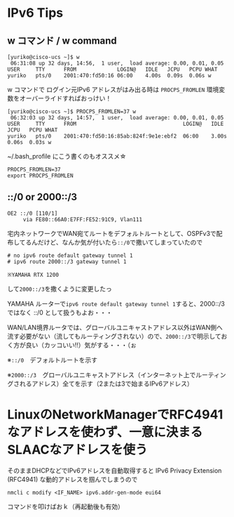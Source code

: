 # IPv6 Tips
## w コマンド / w command
```
[yuriko@cisco-ucs ~]$ w
 06:31:08 up 32 days, 14:56,  1 user,  load average: 0.00, 0.01, 0.05
USER     TTY      FROM             LOGIN@   IDLE   JCPU   PCPU WHAT
yuriko   pts/0    2001:470:fd50:16 06:00    4.00s  0.09s  0.06s w
```
w コマンドで ログイン元IPv6 アドレスがはみ出る時は `PROCPS_FROMLEN` 環境変数をオーバーライドすればおっけい！
```
[yuriko@cisco-ucs ~]$ PROCPS_FROMLEN=37 w
 06:32:03 up 32 days, 14:57,  1 user,  load average: 0.00, 0.01, 0.05
USER     TTY      FROM                                  LOGIN@   IDLE   JCPU   PCPU WHAT
yuriko   pts/0    2001:470:fd50:16:85ab:824f:9e1e:ebf2  06:00    3.00s  0.06s  0.03s w
```
~/.bash_profile にこう書くのもオススメ☆
```
PROCPS_FROMLEN=37
export PROCPS_FROMLEN
```

## ::/0 or 2000::/3
```
OE2 ::/0 [110/1]
     via FE80::66A0:E7FF:FE52:91C9, Vlan111
```
宅内ネットワークでWAN宛てルートをデフォルトルートとして、OSPFv3で配布してるんだけど、なんか気が付いたら`::/0`で撒いてしまっていたので
```
# no ipv6 route default gateway tunnel 1
# ipv6 route 2000::/3 gateway tunnel 1

※YAMAHA RTX 1200
```
して`2000::/3`を撒くように変更したっ

YAMAHA ルーターで`ipv6 route default gateway tunnel 1`すると、2000::/3 ではなく ::/0 として扱うもよお・・・

WAN/LAN境界ルータでは、グローバルユニキャストアドレス以外はWAN側へ流す必要がない（流してもルーティングされない）ので、`2000::/3`で明示しておく方が良い（カッコいい!!）気がする・・・（ぉ

※`::/0`　デフォルトルートを示す

※`2000::/3`　グローバルユニキャストアドレス（インターネット上でルーティングされるアドレス）全てを示す（2または3で始まるIPv6アドレス）

# LinuxのNetworkManagerでRFC4941なアドレスを使わず、一意に決まるSLAACなアドレスを使う
そのままDHCPなどでIPv6アドレスを自動取得すると IPv6 Privacy Extension (RFC4941) な動的アドレスを掴んでしまうので

`nmcli c modify <IF_NAME> ipv6.addr-gen-mode eui64`

コマンドを叩けばおｋ（再起動後も有効）
